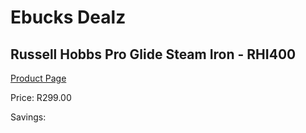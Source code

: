 
# Ebucks Dealz
## Russell Hobbs Pro Glide Steam Iron - RHI400
[Product Page](https://www.ebucks.com/web/shop/productSelected.do?prodId=1155330735&catId=714962196)

Price: R299.00

Savings: 


	